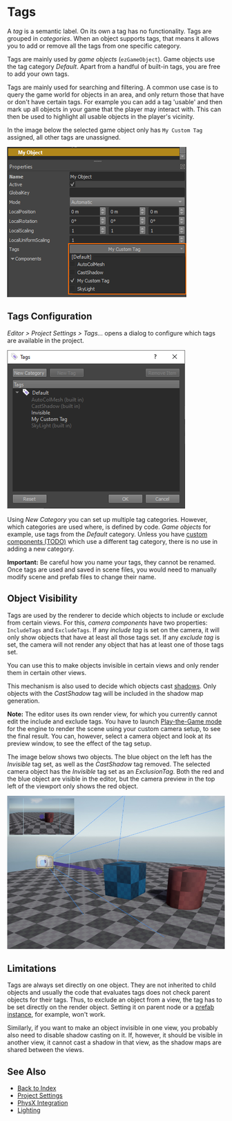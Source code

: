 # Tags

A *tag* is a semantic label. On its own a tag has no functionality. Tags are grouped in *categories*. When an object supports tags, that means it allows you to add or remove all the tags from one specific category.

Tags are mainly used by *game objects* (`ezGameObject`). Game objects use the tag category *Default*. Apart from a handful of built-in tags, you are free to add your own tags.

Tags are mainly used for searching and filtering. A common use case is to query the game world for objects in an area, and only return those that have or don't have certain tags. For example you can add a tag 'usable' and then mark up all objects in your game that the player may interact with. This can then be used to highlight all usable objects in the player's vicinity.

In the image below the selected game object only has `My Custom Tag` assigned, all other tags are unassigned.

![Tags on an object](media/editor-tag-example.png)

## Tags Configuration

*Editor > Project Settings > Tags...* opens a dialog to configure which tags are available in the project.

![Tag editor](media/editor-tags.png)

Using *New Category* you can set up multiple tag categories. However, which categories are used where, is defined by code. *Game objects* for example, use tags from the *Default* category. Unless you have [custom components (TODO)](../runtime/world/custom-components.md) which use a different tag category, there is no use in adding a new category.

**Important:** Be careful how you name your tags, they cannot be renamed. Once tags are used and saved in scene files, you would need to manually modify scene and prefab files to change their name.

## Object Visibility

Tags are used by the renderer to decide which objects to include or exclude from certain views. For this, *camera components* have two properties: `IncludeTags` and `ExcludeTags`. If any *include tag* is set on the camera, it will only show objects that have at least all those tags set. If any *exclude tag* is set, the camera will not render any object that has at least one of those tags set.

You can use this to make objects invisible in certain views and only render them in certain other views.

This mechanism is also used to decide which objects cast [shadows](../graphics/lighting-overview.md). Only objects with the *CastShadow* tag will be included in the shadow map generation.

**Note:** The editor uses its own render view, for which you currently cannot edit the include and exclude tags. You have to launch [Play-the-Game mode](../editor/run-scene.md) for the engine to render the scene using your custom camera setup, to see the final result. You can, however, select a camera object and look at its preview window, to see the effect of the tag setup.

The image below shows two objects. The blue object on the left has the *Invisible* tag set, as well as the *CastShadow* tag removed. The selected camera object has the *Invisible* tag set as an *ExclusionTag*. Both the red and the blue object are visible in the editor, but the camera preview in the top left of the viewport only shows the red object.

![Invisible object](media/tag-invisible.jpg)

## Limitations

Tags are always set directly on one object. They are not inherited to child objects and usually the code that evaluates tags does not check parent objects for their tags. Thus, to exclude an object from a view, the tag has to be set directly on the render object. Setting it on parent node or a [prefab instance](../prefabs/prefabs-overview.md), for example, won't work.

Similarly, if you want to make an object invisible in one view, you probably also need to disable shadow casting on it. If, however, it should be visible in another view, it cannot cast a shadow in that view, as the shadow maps are shared between the views.

## See Also

* [Back to Index](../index.md)
* [Project Settings](project-settings.md)
* [PhysX Integration](../physics/physx.md)
* [Lighting](../graphics/lighting-overview.md)
